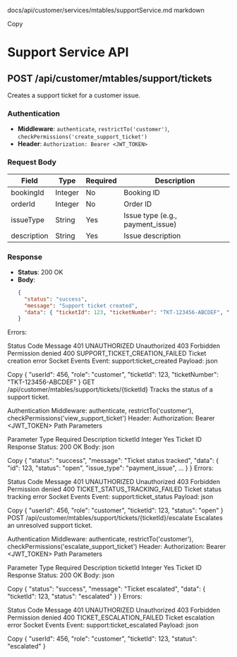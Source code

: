 docs/api/customer/services/mtables/supportService.md
markdown

Copy
# Support Service API

## POST /api/customer/mtables/support/tickets

Creates a support ticket for a customer issue.

### Authentication
- **Middleware**: `authenticate`, `restrictTo('customer')`, `checkPermissions('create_support_ticket')`
- **Header**: `Authorization: Bearer <JWT_TOKEN>`

### Request Body
| Field       | Type    | Required | Description                              |
|-------------|---------|----------|------------------------------------------|
| bookingId   | Integer | No       | Booking ID                               |
| orderId     | Integer | No       | Order ID                                 |
| issueType   | String  | Yes      | Issue type (e.g., payment_issue)         |
| description | String  | Yes      | Issue description                        |

### Response
- **Status**: 200 OK
- **Body**:
  ```json
  {
    "status": "success",
    "message": "Support ticket created",
    "data": { "ticketId": 123, "ticketNumber": "TKT-123456-ABCDEF", "gamificationError": null }
  }
Errors:

Status	Code	Message
401	UNAUTHORIZED	Unauthorized
403	Forbidden	Permission denied
400	SUPPORT_TICKET_CREATION_FAILED	Ticket creation error
Socket Events
Event: support:ticket_created
Payload:
json

Copy
{ "userId": 456, "role": "customer", "ticketId": 123, "ticketNumber": "TKT-123456-ABCDEF" }
GET /api/customer/mtables/support/tickets/{ticketId}
Tracks the status of a support ticket.

Authentication
Middleware: authenticate, restrictTo('customer'), checkPermissions('view_support_ticket')
Header: Authorization: Bearer <JWT_TOKEN>
Path Parameters

Parameter	Type	Required	Description
ticketId	Integer	Yes	Ticket ID
Response
Status: 200 OK
Body:
json

Copy
{
  "status": "success",
  "message": "Ticket status tracked",
  "data": { "id": 123, "status": "open", "issue_type": "payment_issue", ... }
}
Errors:

Status	Code	Message
401	UNAUTHORIZED	Unauthorized
403	Forbidden	Permission denied
400	TICKET_STATUS_TRACKING_FAILED	Ticket status tracking error
Socket Events
Event: support:ticket_status
Payload:
json

Copy
{ "userId": 456, "role": "customer", "ticketId": 123, "status": "open" }
POST /api/customer/mtables/support/tickets/{ticketId}/escalate
Escalates an unresolved support ticket.

Authentication
Middleware: authenticate, restrictTo('customer'), checkPermissions('escalate_support_ticket')
Header: Authorization: Bearer <JWT_TOKEN>
Path Parameters

Parameter	Type	Required	Description
ticketId	Integer	Yes	Ticket ID
Response
Status: 200 OK
Body:
json

Copy
{
  "status": "success",
  "message": "Ticket escalated",
  "data": { "ticketId": 123, "status": "escalated" }
}
Errors:

Status	Code	Message
401	UNAUTHORIZED	Unauthorized
403	Forbidden	Permission denied
400	TICKET_ESCALATION_FAILED	Ticket escalation error
Socket Events
Event: support:ticket_escalated
Payload:
json

Copy
{ "userId": 456, "role": "customer", "ticketId": 123, "status": "escalated" }
